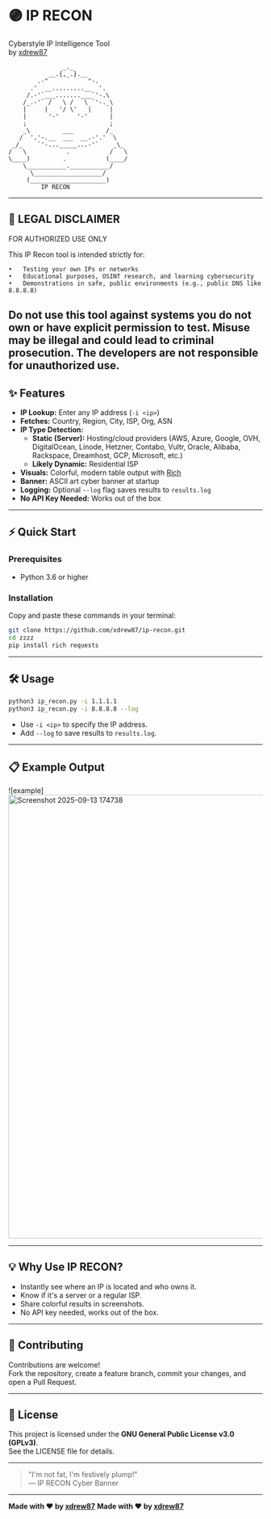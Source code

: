 # 🟣 IP RECON

Cyberstyle IP Intelligence Tool  
by [xdrew87](https://github.com/xdrew87)

```
               _._
           __.{,_.}.__
        .-"           "-.
      .'  __.........__  '.
     /.-'`___.......___`'-.\ 
    /_.-'` /   \ /   \ `'-._\
    |     |   '/ \'   |     |
    |      '-'     '-'      |
    ;                       ;
    _\         ___         /_
   /  '.'-.__  ___  __.-'.'  \
 _/_    `'-..._____...-'`    _\_
/   \           .           /   \
\____)         .           (____/
    \___________.___________/
      \___________________/
     (_____________________)
         IP RECON
```

---

## 🚨 LEGAL DISCLAIMER

FOR AUTHORIZED USE ONLY

This IP Recon tool is intended strictly for:

	•	Testing your own IPs or networks
	•	Educational purposes, OSINT research, and learning cybersecurity
	•	Demonstrations in safe, public environments (e.g., public DNS like 8.8.8.8)

Do not use this tool against systems you do not own or have explicit permission to test. Misuse may be illegal and could lead to criminal prosecution. The developers are not responsible for unauthorized use.
---

## ✨ Features

- **IP Lookup:** Enter any IP address (`-i <ip>`)
- **Fetches:** Country, Region, City, ISP, Org, ASN
- **IP Type Detection:**  
  - **Static (Server):** Hosting/cloud providers (AWS, Azure, Google, OVH, DigitalOcean, Linode, Hetzner, Contabo, Vultr, Oracle, Alibaba, Rackspace, Dreamhost, GCP, Microsoft, etc.)
  - **Likely Dynamic:** Residential ISP
- **Visuals:** Colorful, modern table output with [Rich](https://github.com/Textualize/rich)
- **Banner:** ASCII art cyber banner at startup
- **Logging:** Optional `--log` flag saves results to `results.log`
- **No API Key Needed:** Works out of the box

---

## ⚡️ Quick Start

### Prerequisites

- Python 3.6 or higher

### Installation

Copy and paste these commands in your terminal:

```bash
git clone https://github.com/xdrew87/ip-recon.git
cd zzzz
pip install rich requests
```

---

## 🛠️ Usage

```bash
python3 ip_recon.py -i 1.1.1.1
python3 ip_recon.py -i 8.8.8.8 --log
```

- Use `-i <ip>` to specify the IP address.
- Add `--log` to save results to `results.log`.

---

## 📋 Example Output

![example] <img width="1897" height="879" alt="Screenshot 2025-09-13 174738" src="https://github.com/user-attachments/assets/47a28f4b-293d-4c88-98c8-186f4a2f4df3" />

---

## 💡 Why Use IP RECON?

- Instantly see where an IP is located and who owns it.
- Know if it's a server or a regular ISP.
- Share colorful results in screenshots.
- No API key needed, works out of the box.

---

## 🤝 Contributing

Contributions are welcome!  
Fork the repository, create a feature branch, commit your changes, and open a Pull Request.

---

## 📄 License

This project is licensed under the **GNU General Public License v3.0 (GPLv3)**.  
See the LICENSE file for details.

---

> "I'm not fat, I'm festively plump!"  
> — IP RECON Cyber Banner

---

**Made with ❤️ by [xdrew87](https://github.com/xdrew87)**
**Made with ❤️ by [xdrew87](https://github.com/xdrew87)**

